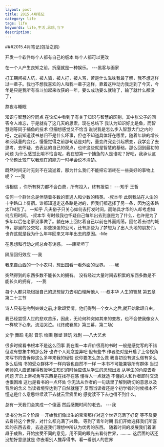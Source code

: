 ```yaml
---
layout: post
title: 2015.4月笔记
category: life
tags: life
keywords: life,生活,思想,当下
description: 
---
```


###2015.4月笔记(包括之前)

开发一个软件每个人都有自己的版本 每个人都可以更改


在一个人产生良知之前，折磨就是一种娱乐。
---黑客与画家


打工期间被人坑，被人骗，被人打，被人骂，苦是什么滋味我最了解，我不想这样过一辈子。我也不想我喜欢的人和我一辈子这样，靠着这种动力我走到了今天，今年是只是我所有奋斗加起来收获的一年，要么成功要么就输了，输了就什么都没了，

熬夜与睡眠

知识与智慧的异同点
在论坛中看到了有关于知识与智慧的区别，其中张公子的回答令人难忘，于是就有了这几天的思索，现在总结下 我认为知识好比是鱼，而智慧则等同于捕鱼的技术 但细想感觉又不恰当 说说我是怎么步入智慧大门之内的吧，之前知道读书总归不是什么坏事，但也不知道具体好在哪里，随着年龄的增长和阅读量的变化，慢慢觉得之前那句话是对的，量变终究会引起质变，我学会了去思考，去怀疑，去表达的自己的观点，也许这些就是智慧的基础，那么回到最初的问题 为什么感觉比喻不恰当呢，我在想第一个捕鱼的人是谁呢？好吧，我承认这个命题比较广以我现在的能力一时半会说不清楚。

既然时间无时无刻不在流逝着，那为什么我们不能把它消耗在一些美好的事物上呢？
---我

请相信 ，你所有努力都不会白费，所有投入，终有报偿！
---知乎 王哲

 任何一个群体总是伴随着多数的普通人和少数的精英。-叔本华
此刻我站在人生的十字路口上徘徊。谁都知道走这条路是对的，但我们都选择了另一条，因为这条路太TM苦了。 —知乎
凡夫俗子只关心如何去打发时间，而略具才华的人却考虑如何应用时间。-叔本华
有时候我也怀疑自己每年出去到底是为了什么，也许是为了多年以后在老家没事做了。躺在床上回忆着自己以前在外面闯荡，回忆着去过的城市，那里的公交站，那些操蛋的公司，还有那些为了梦想为了出人头地的朋友们。也许这就是我为什么年年回来又年年出去的原因。-Me

在思想和行动之间总会有诱惑。
---康斯坦丁

隔层回归效应
---我

我来自山西的一个小农村，想出国看一看外面的世界。
---我


突然得到的东西多数不能长久的拥有。
没有经过大量时间去积累的东西多数是不能长久的拥有。
---我


每个人都只能根据自己的思想智力去明白理解他人
---叔本华 人生的智慧 第五章第二十三节

诗人只有在吻到姑娘之前,才歌颂爱情。他们得到一个女人之后,就开始歌颂自由。


我已经尝惯人世的悲欢苦乐，因此，无论何种突如其来的变故，也不会使我像女人一样软下心来，流泪哭泣。（《终成眷属》第三幕，第二场）


 文学 舞蹈 电影 音乐 绘画 雕塑 建筑 戏剧 
 ---八大艺术


很多时候看书根本不是这么回事 
我在看一本评价很高的书时 一般是感觉写的不错但没有想象中的那么好 也许个人观念差异吧
但有些书 作者绝对是开启了上帝视角来写书的告诉你这么多年来我的经验 说你要怎么怎么做 我当初没有这么做有多么多么后悔  书的受众群体不一样内容也自然不一样  一本书不可能兼容所有群体 当过老师的人应该懂得教授学生知识的时候应该从学生的思想出发 从学生的角度去看问题  开启上帝视角写东西是在找存在感 懂得人一点就透 不懂的人和作者即时交流也很困难 这也是看书的一点坏处 你无法从作者的一句话里了解到确切的意思以及背后的含义 当读者境界达到了自然就懂了 反而当读者还是个初学者的时候根本不懂这是什么意思继续读下去就云里雾里的 感觉读不下去也得不到什么。

总有一天我们会笑成一个傻逼 然后感慨时间的老去。 
---我

读书分为三个阶段 
一开始我们像出生的宝宝那样对这个世界充满了好奇 等不及要去看待这个世界，对什么都充满了兴趣。
等到了青年时期 我们开始选择我们所喜欢的东西去看，去追逐我们理想中所认为优秀的东西。
随着时间的发展我们着渐趋于成熟，开始接受不同的意见，用不同的眼光去看待世界，………
这后面的话还没想好意思就是 你去看别人推荐得书，看一看别人的世界

